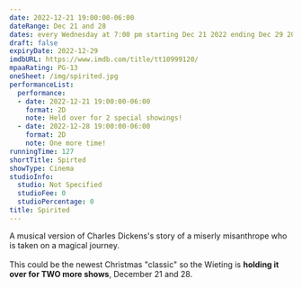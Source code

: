 ```yaml
---
date: 2022-12-21 19:00:00-06:00
dateRange: Dec 21 and 28
dates: every Wednesday at 7:00 pm starting Dec 21 2022 ending Dec 29 2022
draft: false
expiryDate: 2022-12-29
imdbURL: https://www.imdb.com/title/tt10999120/
mpaaRating: PG-13
oneSheet: /img/spirited.jpg
performanceList:
  performance:
  - date: 2022-12-21 19:00:00-06:00
    format: 2D
    note: Held over for 2 special showings!
  - date: 2022-12-28 19:00:00-06:00
    format: 2D
    note: One more time!
runningTime: 127
shortTitle: Spirted
showType: Cinema
studioInfo:
  studio: Not Specified
  studioFee: 0
  studioPercentage: 0
title: Spirited
---
```


A musical version of Charles Dickens's story of a miserly misanthrope who is taken on a magical journey.  <br/><br/>This could be the newest Christmas "classic" so the Wieting is **holding it over for TWO more shows**, December 21  and 28.